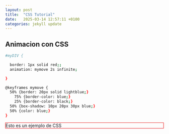 ```yaml
---
layout: post
title:  "CSS Tutorial"
date:   2025-03-14 12:57:11 +0100
categories: jekyll update
---
```

## Animacion con CSS

```bash
#myDIV {

  border: 1px solid red;;
  animation: mymove 2s infinite;

}

@keyframes mymove {
  50% {border: 20px solid lightblue;}
    75% {border-color: blue;}
    25% {border-color: black;}
  50% {box-shadow: 10px 20px 30px blue;}
  50% {color: blue;}
}

```

<style>
#myDIV {

  border: 1px solid red;;
  animation: mymove 2s infinite;

}

@keyframes mymove {
  50% {border: 20px solid lightblue;}
    75% {border-color: blue;}
    25% {border-color: black;}
  50% {box-shadow: 10px 20px 30px blue;}
  50% {color: blue;}
}
</style>

<p id ="myDIV">Esto es un ejemplo de CSS </p>